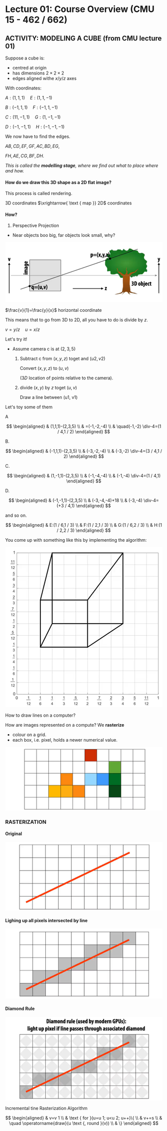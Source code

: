 # Lecture 01: Course Overview (CMU 15 - 462 / 662)

## ACTIVITY: MODELING A CUBE (from CMU lecture 01)

Suppose a cube is:

- centred at origin
- has dimensions $2 \times 2 \times 2$
- edges aligned withe $x / y / z$ axes

With coordinates:

$A:(1,1,1) \quad E:(1,1,-1)$

$B:(-1,1,1) \quad F:(-1,1,-1)$

$C:(11,-1,1) \quad G:(1,-1,-1)$

$D:(-1,-1,1) \quad H: (-1,-1,-1)$

We now have to find the edges.

$A B, C D, E F, G F, A C, B D, E G$,

$F H, A E, C G, B F, D H$.


*This is called the **modelling stage**, where we find out what to place where and how.*

#### How do we draw this 3D shape as a 2D flat image?

This process is called rendering.

$3 \mathrm{D}$ coordinates $\xrightarrow{ \text { map }} 2D$ coordinates

#### How?

1. Perspective Projection

- Near objects boo big, far objects look small, why?

![alt text](image-1.png)

$\frac{v}{1}=\frac{y}{x}$ horizontal coordinate 

This means that to go from 3D to 2D, all you have to do is divide by $z$.

$v=y / z \quad u=x / z \quad$ 

Let's try it!

- Assume camera c is at $(2,3,5) \quad$ 

    1. Subtract c from $(x, y, z)$ toget and $(u 2, v 2)$
    
        Convert $(x, y, z)$ to $(u, v) \quad$ 

        $(3D$ location of points relative to the camera).

    2. divide $(x, y)$ by $z$ toget $(u, v)$ 

        Draw a line between (u1, v1)



Let's toy some of them

A

$$
\begin{aligned}
& (1,1,1)-(2,3,5) \\
& =(-1,-2,-4) \\
& \quad(-1,-2) \div-4=(1 / 4,1 / 2)
\end{aligned}
$$

B.

$$
\begin{aligned}
& (-1,1,1)-(2,3,5) \\
& (-3,-2,-4) \\
& (-3,-2) \div-4=(3 / 4,1 / 2)
\end{aligned}
$$

C.

$$
\begin{aligned}
& (1,-1,1)-(2,3,5) \\
& (-1,-4,-4) \\
& (-1,-4) \div-4=(1 / 4,1)
\end{aligned}
$$

D.

$$
\begin{aligned}
& (-1,-1,1)-(2,3,5) \\
& (-3,-4,-4)+18 \\
& (-3,-4) \div-4=(+3 / 4,1)
\end{aligned}
$$

and so on.

$$
\begin{aligned}
& E:(1 / 6,1 / 3) \\
& F:(1 / 2,1 / 3) \\
& G:(1 / 6,2 / 3) \\
& H:(1 / 2,2 / 3)
\end{aligned}
$$

You come up with something like this by implementing the algorithm:

![alt text](image.png)

How to draw lines on a computer? 

How are images represented on a compute?
We **rasterize**

- colour on a grid.
- each box, i.e. pixel, holds a newer numerical value.

![alt text](image-2.png)

### RASTERIZATION

#### Original

![alt text](image-3.png)

#### Lighing up all pixels intersected by line
![alt text](image-4.png)

#### Diamond Rule
![alt text](image-5.png)

Incremental tine Rasterization Algorithm

$$
\begin{aligned}
& v=v 1 \\
& \text { for }(u=u 1; u<u 2; u++)\{ \\
& v+=s \\
& \quad \operatorname{draw}(u \text {, round }(v)) \\
& \}
\end{aligned}
$$

